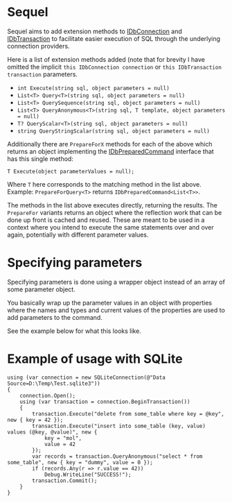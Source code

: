 # Sequel

Sequel aims to add extension methods to [IDbConnection][idbc] and [IDbTransaction][idbt]
to facilitate easier execution of SQL through the underlying connection providers.

Here is a list of extension methods added (note that for brevity I have omitted the implicit `this IDbConnection connection`
or `this IDbTransaction transaction` parameters.

* `int Execute(string sql, object parameters = null)`
* `List<T> Query<T>(string sql, object parameters = null)`
* `List<T> QuerySequence(string sql, object parameters = null)`
* `List<T> QueryAnonymous<T>(string sql, T template, object parameters = null)`
* `T? QueryScalar<T>(string sql, object parameters = null)`
* `string QueryStringScalar(string sql, object parameters = null)`

Additionally there are `PrepareForX` methods for each of the above which returns an object implementing the [IDbPreparedCommand<T>](idbp)
interface that has this single method:

    T Execute(object parameterValues = null);
    
Where `T` here corresponds to the matching method in the list above. Example: `PrepareForQuery<T>` returns
`IDbPreparedCommand<List<T>>`.

The methods in the list above executes directly, returning the results. The `PrepareFor` variants returns an object where
the reflection work that can be done up front is cached and reused. These are meant to be used in a context where
you intend to execute the same statements over and over again, potentially with different parameter values.

# Specifying parameters

Specifying parameters is done using a wrapper object instead of an array of some parameter object.

You basically wrap up the parameter values in an object with properties where the names and types and current values
of the properties are used to add parameters to the command.

See the example below for what this looks like.

# Example of usage with SQLite

    using (var connection = new SQLiteConnection(@"Data Source=D:\Temp\Test.sqlite3"))
    {
        connection.Open();
        using (var transaction = connection.BeginTransaction())
        {
            transaction.Execute("delete from some_table where key = @key", new { key = 42 });
            transaction.Execute("insert into some_table (key, value) values (@key, @value)", new {
                key = "mol",
                value = 42
            });
            var records = transaction.QueryAnonymous("select * from some_table", new { key = "dummy", value = 0 });
            if (records.Any(r => r.value == 42))
                Debug.WriteLine("SUCCESS!");
            transaction.Commit();
        }
    }

  [idbc]: https://msdn.microsoft.com/en-us/library/system.data.idbconnection%28v=vs.110%29.aspx
  [idbt]: https://msdn.microsoft.com/en-us/library/system.data.idbtransaction%28v=vs.110%29.aspx
  [idbp]: https://github.com/lassevk/Sequel/blob/master/Sequel/IDbPreparedCommand.cs
